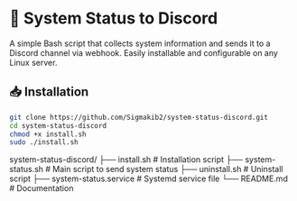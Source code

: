 # 🚀 System Status to Discord

A simple Bash script that collects system information and sends it to a Discord channel via webhook. Easily installable and configurable on any Linux server.

## 📥 Installation
```bash
git clone https://github.com/Sigmakib2/system-status-discord.git
cd system-status-discord
chmod +x install.sh
sudo ./install.sh
```


system-status-discord/
├── install.sh                # Installation script
├── system-status.sh          # Main script to send system status
├── uninstall.sh              # Uninstall script
├── system-status.service     # Systemd service file
└── README.md                 # Documentation